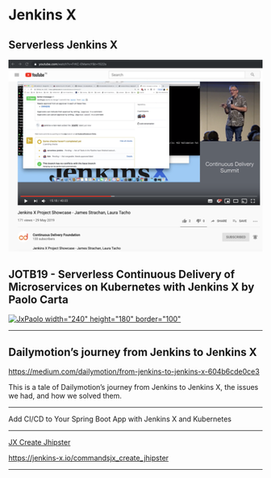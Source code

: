 # Jenkins X

## Serverless Jenkins X

[![JxJames width="240" height="180" border="100"](https://github.com/adhulappanavar/learning_resources/raw/master/images/Jenkins%20X%20Project%20Showcase%20-%20James%20Strachan%2C%20Laura%20Tacho.png)](https://www.youtube.com/watch?v=FrKC-EMamcY)


## JOTB19 - Serverless Continuous Delivery of Microservices on Kubernetes with Jenkins X by Paolo Carta

[![JxPaolo width="240" height="180" border="100"](https://img.youtube.com/vi/b6L1u5G7JN0/0.jpg)](https://www.youtube.com/watch?v=b6L1u5G7JN0)

----
## Dailymotion’s journey from Jenkins to Jenkins X
https://medium.com/dailymotion/from-jenkins-to-jenkins-x-604b6cde0ce3

This is a tale of Dailymotion’s journey from Jenkins to Jenkins X, the issues we had, and how we solved them.

----

Add CI/CD to Your Spring Boot App with Jenkins X and Kubernetes
[](https://developer.okta.com/blog/2018/07/11/ci-cd-spring-boot-jenkins-x-kubernetes)


----
[JX Create Jhipster ](https://jenkins-x.io/commandsjx_create_jhipster/)

https://jenkins-x.io/commandsjx_create_jhipster

----
